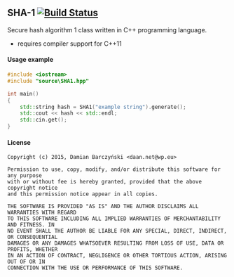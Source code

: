 ## SHA-1 [![Build Status](https://travis-ci.org/da-an/SHA-1.svg?branch=master)](https://travis-ci.org/da-an/SHA-1)
Secure hash algorithm 1 class written in C++ programming language.
 - requires compiler support for C++11

#### Usage example
```cpp
#include <iostream>
#include "source\SHA1.hpp"

int main()
{
	std::string hash = SHA1("example string").generate();
	std::cout << hash << std::endl;
	std::cin.get();
}
```
#### License
```
Copyright (c) 2015, Damian Barczyński <daan.net@wp.eu>

Permission to use, copy, modify, and/or distribute this software for any purpose
with or without fee is hereby granted, provided that the above copyright notice
and this permission notice appear in all copies.

THE SOFTWARE IS PROVIDED "AS IS" AND THE AUTHOR DISCLAIMS ALL WARRANTIES WITH REGARD
TO THIS SOFTWARE INCLUDING ALL IMPLIED WARRANTIES OF MERCHANTABILITY AND FITNESS. IN
NO EVENT SHALL THE AUTHOR BE LIABLE FOR ANY SPECIAL, DIRECT, INDIRECT, OR CONSEQUENTIAL
DAMAGES OR ANY DAMAGES WHATSOEVER RESULTING FROM LOSS OF USE, DATA OR PROFITS, WHETHER
IN AN ACTION OF CONTRACT, NEGLIGENCE OR OTHER TORTIOUS ACTION, ARISING OUT OF OR IN
CONNECTION WITH THE USE OR PERFORMANCE OF THIS SOFTWARE.
```
